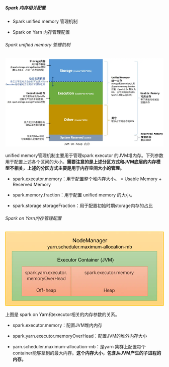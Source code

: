 ##### Spark 内存相关配置

- Spark unified memory 管理机制

- Spark on Yarn 内存管理配置

###### Spark unified memory 管理机制

![](img/UnifiedMemoryMechanism.webp)

unified memory管理机制主要用于管理spark executor 的JVM堆内存。下列参数用于配置上述各个区间的大小。**需要注意的是上述分区方式和JVM底层的内存模型不相关，上述的分区方式主要是用于内存空间大小的管理。**

- spark.executor.memory：用于配置整个堆内存大小。 = Usable Memory + Reserved Memory

- spark.memory.fraction：用于配置 unified memory 的大小。

- spark.storage.storageFraction：用于配置初始时期storage内存的占比

###### Spark on Yarn内存管理配置

![](img/SparkOnYarnMemory.webp)

上图是 spark on Yarn和executor相关的内存参数的关系。

- spark.executor.memory：配置JVM堆内内存

- spark.yarn.executor.memoryOverHead：配置JVM的堆外内存大小

- yarn.scheduler.maximum-allocation-mb：是yarn 集群上配置每个container能够拿到的最大内存。**这个内存大小，包含从JVM产生的子进程的内存。**
